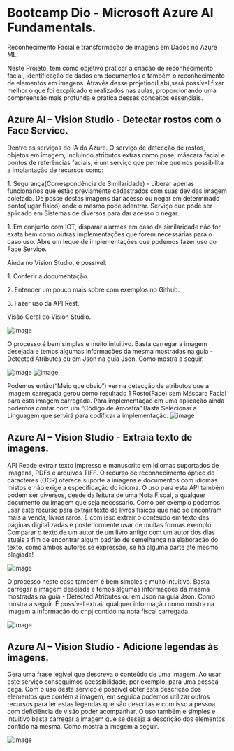 # Bootcamp Dio - Microsoft Azure AI Fundamentals.
Reconhecimento Facial e transformação de imagens em Dados no Azure ML.

Neste Projeto, tem como objetivo praticar a criação de reconhecimento facial, identificação de dados em documentos e também o reconhecimento de elementos em imagens. Através desse projetino(Lab),será possível fixar melhor o que foi excplicado e realizados nas aulas, proporcionando uma compreensão mais profunda e prática desses conceitos essenciais.


## Azure AI – Vision Studio - Detectar rostos com o Face Service.
<p>Dentre os serviços de IA do Azure. O serviço de detecção de rostos, objetos em imagem, incluindo atributos extras como pose, máscara facial e pontos de referências faciais, é um serviço que permite que nos possibilita a implantação de recursos como:</p>
      <p>1. Segurança(Correspondência de Similaridade) - Liberar apenas funcionários que estão previamente cadastrados com suas devidas imagem coletada. De posse destas imagens dar acesso ou negar em determinado ponto(lugar físico) onde o mesmo pode adentrar. Serviço que pode ser aplicado em Sistemas de diversos para dar acesso o negar.</p>
      <p>1. Em conjunto com IOT, disparar alarmes em caso da similaridade não for exata bem como outras implementações que forem necessárias para o caso uso. Abre um leque de implementações que podemos fazer uso do Face Service.</p>
<p>Ainda no Vision Studio, é possível:</p>
      <p> 1. Conferir a documentação.</p>
      <p> 2. Entender um pouco mais sobre com exemplos no Github.</p>
      <p> 3. Fazer uso da API Rest.</p>
Visão Geral do Vision Studio.

![image](https://github.com/AdrianoProfileAdsCloud/Prj2-AI-900/assets/141897391/3dba686f-2986-4511-b780-5772774be89b)

O processo é bem simples e muito intuitivo. Basta carregar a imagem desejada e temos algumas informações da mesma mostradas na guia - Detected Atributes ou em Json na guia Json. Como mostra a seguir.

![image](https://github.com/AdrianoProfileAdsCloud/Prj2-AI-900/assets/141897391/14b71504-1bb0-4202-b9f4-3e2b4427806a)
![image](https://github.com/AdrianoProfileAdsCloud/Prj2-AI-900/assets/141897391/6a5ce446-6ecf-448d-9d99-2634aa4e6deb)

Podemos então(“Meio que obvio”) ver na detecção de atributos que a imagem carregada gerou como resultado 1 Rosto(Face) sem Máscara Facial para esta imagem carregada.
Para implementação em uma aplicação ainda podemos contar com um “Código de Amostra”.Basta Selecionar a Linguagem que servirá para codificar a implementação.
![image](https://github.com/AdrianoProfileAdsCloud/Prj2-AI-900/assets/141897391/42dd987d-1c53-4769-92c1-a25079d9549f)

## Azure AI – Vision Studio - Extraia texto de imagens.

 API Reade extrair texto impresso e manuscrito em idiomas suportados de imagens, PDFs e arquivos TIFF. O recurso de reconhecimento óptico de caracteres (OCR) oferece suporte a imagens e documentos com idiomas mistos e não exige a especificação do idioma. 
 O uso para esta API também podem ser diversos, desde da leitura de uma Nota Fiscal, a qualquer documento ou imagem que seja necessário.
Como por exemplo podemos usar este recurso para extrair texto de livros físicos que não se encontram mais a venda, livros raros. É com isso extrair o conteúdo em texto das páginas digitalizadas e posteriormente usar de muitas formas exemplo: Comparar o texto de um autor de um livro antigo com um autor dos dias atuais a fim de encontrar algum padrão de semelhança na elaboração do texto, como ambos autores se expressão, se há alguma parte até mesmo plagiada!

![image](https://github.com/AdrianoProfileAdsCloud/Prj2-AI-900/assets/141897391/a9390bb4-3096-4360-a1e1-0cf737cfb8e1)

O processo neste caso também é bem simples e muito intuitivo. Basta carregar a imagem desejada e temos algumas informações da mesma mostradas na guia - Detected Atributes ou em Json na guia Json. Como mostra a seguir. É possível extrair qualquer informação como mostra na imagem a informação do cnpj contido na nota fiscal carregada.

![image](https://github.com/AdrianoProfileAdsCloud/Prj2-AI-900/assets/141897391/dae1a20c-0acd-4dc0-a789-e30cc80dcd91)

## Azure AI – Vision Studio - Adicione legendas às imagens.

Gera uma frase legível que descreva o conteúdo de uma imagem. Ao usar este serviço conseguimos acessibilidade, por exemplo, para uma pessoa cega. Com o uso deste serviço é possível obter esta descrição dos elementos que contém a imagem, em seguida podemos utilizar outros recursos para ler estas legendas que são descritas e com isso a pessoa com deficiência de visão poder acompanhar.
 O uso também e simples e intuitivo basta carregar a imagem que se deseja a descrição dos elementos contido na mesma. Como mostra a imagem a seguir.

 ![image](https://github.com/AdrianoProfileAdsCloud/Prj2-AI-900/assets/141897391/7188bfa8-8097-4fe5-8600-ac402f6ca67f)
